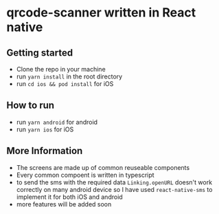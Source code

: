 # qrcode-scanner written in React native

## Getting started
- Clone the repo in your machine
- run `yarn install` in the root directory
- run `cd ios && pod install` for iOS

## How to run
- run `yarn android` for android
- run `yarn ios` for iOS

## More Information
- The screens are made up of common reuseable components
- Every common compoent is written in typescript
- to send the sms with the required data `Linking.openURL` doesn't work correctly on many android device so I have used `react-native-sms` to implement it for both iOS and android
- more features will be added soon
